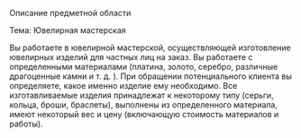 Описание предметной области

Тема: Ювелирная мастерская

Вы работаете в ювелирной мастерской, осуществляющей изготовление ювелирных изделий для частных лиц на заказ. 
Вы работаете с определенными материалами (платина, золото, серебро, различные драгоценные камни и т. д. ). 
При обращении потенциального клиента вы определяете, какое именно изделие ему необходимо. 
Все изготавливаемые изделия принадлежат к некоторому типу (серьги, кольца, броши, браслеты), выполнены из определенного материала, имеют некоторый вес и цену (включающую стоимость материалов и работы).

